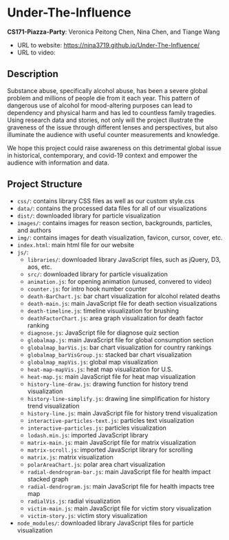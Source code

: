 # Under-The-Influence

**CS171-Piazza-Party**: Veronica Peitong Chen, Nina Chen, and Tiange Wang

- URL to website: https://nina3719.github.io/Under-The-Influence/
- URL to video: 


## Description

Substance abuse, specifically alcohol abuse, has been a severe global problem and millions of people die from it each year. This pattern of dangerous use of alcohol for mood-altering purposes can lead to dependency and physical harm and has led to countless family tragedies. Using research data and stories, not only will the project illustrate the graveness of the issue through different lenses and perspectives, but also illuminate the audience with useful counter measurements and knowledge. 

We hope this project could raise awareness on this detrimental global issue in historical, contemporary, and covid-19 context and empower the audience with information and data.


## Project Structure
- `css/`: contains library CSS files as well as our custom style.css
- `data/`: contains the processed data files for all of our visualizations
- `dist/`: downloaded library for particle visualization
- `images/`: contains images for reason section, backgrounds, particles, and authors
- `img/`: contains images for death visualization, favicon, cursor, cover, etc.
- `index.html`: main html file for our website   
- `js/`:
    - `libraries/`: downloaded library JavaScript files, such as jQuery, D3, aos, etc.
    - `src/`: downloaded library for particle visualization
    - `animation.js`: for opening animation (unused, convered to video)
    - `counter.js`: for intro hook number counter 
    - `death-BarChart.js`: bar chart visualization for alcohol related deaths
    - `death-main.js`: main JavaScript file for death section visualizations
    - `death-timeline.js`: timeline visualization for brushing
    - `deathFactorChart.js`: area graph visualization for death factor ranking
    - `diagnose.js`: JavaScript file for diagnose quiz section
    - `globalmap.js`: main JavaScript file for global consumption section  
    - `globalmap_barVis.js`: bar chart visualization for country rankings
    - `globalmap_barVisGroup.js`: stacked bar chart visualization
    - `globalmap_mapVis.js`: global map visualization
    - `heat-map-mapVis.js`: heat map visualization for U.S.
    - `heat-map.js`: main JavaScript file for heat map visualization
    - `history-line-draw.js`: drawing function for history trend visualization
    - `history-line-simplify.js`: drawing line simplification for history trend visualization
    - `history-line.js`: main JavaScript file for history trend visualization
    - `interactive-particles-text.js`: particles text visualization 
    - `interactive-particles.js`: particles visualization
    - `lodash.min.js`: imported JavaScript library
    - `matrix-main.js`: main JavaScript file for matrix visualization 
    - `matrix-scroll.js`: imported JavaScript library for scrolling
    - `matrix.js`: matrix visualization
    - `polarAreaChart.js`: polar area chart visualization
    - `radial-dendrogram-bar.js`: main JavaScript file for health impact stacked graph 
    - `radial-dendrogram.js`: main JavaScript file for health impacts tree map
    - `radialVis.js`: radial visualization
    - `victim-main.js`: main JavaScript file for victim story visualization
    - `victim-story.js`: victim story visualization
- `node_modules/`: downloaded library JavaScript files for particle visualization
